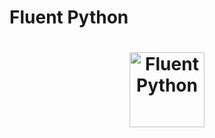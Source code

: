 # Fluent Python
<h1 align="center">
    <img title="Fluent Python" src="https://img.icons8.com/external-victoruler-linear-colour-victoruler/344/external-lizard-animal-squad-victoruler-linear-colour-victoruler.png" width="120px"/>
</h1>
